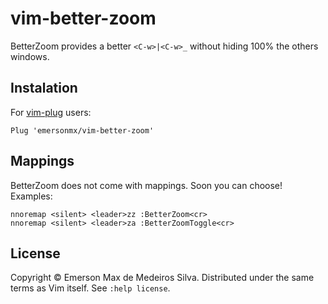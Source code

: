 # vim-better-zoom

BetterZoom provides a better `<C-w>|<C-w>_` without hiding 100% the others
windows.

## Instalation

For [vim-plug](https://github.com/junegunn/vim-plug) users:

  ```vim
  Plug 'emersonmx/vim-better-zoom'
  ```

## Mappings

BetterZoom does not come with mappings. Soon you can choose! Examples:

  ```vim
  nnoremap <silent> <leader>zz :BetterZoom<cr>
  nnoremap <silent> <leader>za :BetterZoomToggle<cr>
  ```

## License

Copyright © Emerson Max de Medeiros Silva. Distributed under the same terms as Vim itself.
See `:help license`.
